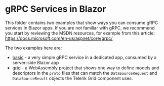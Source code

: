 # gRPC Services in Blazor

This folder contains two examples that show ways you can consume gRPC services in Blazor apps. If you are not familiar with gRPC, we recommend you start by reviewing the MSDN resources, for example from this article: <a href="https://docs.microsoft.com/en-us/aspnet/core/grpc/" target="_blank">https://docs.microsoft.com/en-us/aspnet/core/grpc/</a>

The two examples here are:

* [basic](basic) - a very simple gRPC service in a dedicated app, consumed by a server-side Blazor app
* [grid](datasource-request-result) - a WebAssembly project that shows one way to define models and descriptors in the `proto` files that can match the `DataSourceRequest` and `DataSourceResult` objects the Telerik Grid component uses.